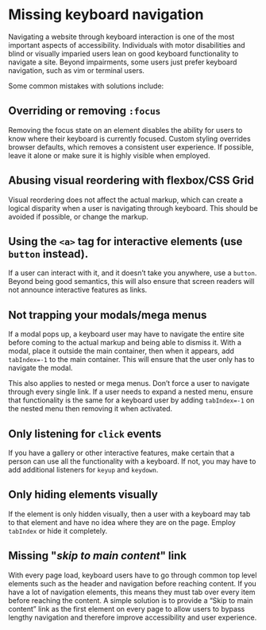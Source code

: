 # Missing keyboard navigation

Navigating a website through keyboard interaction is one of the most important aspects of accessibility. Individuals with motor disabilities and blind or visually imparied users lean on good keyboard functionality to navigate a site. Beyond impairments, some users just prefer keyboard navigation, such as vim or terminal users.

Some common mistakes with solutions include:

## Overriding or removing `:focus`

Removing the focus state on an element disables the ability for users to know where their keyboard is currently focused. Custom styling overrides browser defaults, which removes a consistent user experience. If possible, leave it alone or make sure it is highly visible when employed.

## Abusing visual reordering with flexbox/CSS Grid
Visual reordering does not affect the actual markup, which can create a logical disparity when a user is navigating through keyboard. This should be avoided if possible, or change the markup.

## Using the `<a>` tag for interactive elements (use `button` instead).
If a user can interact with it, and it doesn’t take you anywhere, use a `button`. Beyond being good semantics, this will also ensure that screen readers will not announce interactive features as links.

## Not trapping your modals/mega menus
If a modal pops up, a keyboard user may have to navigate the entire site before coming to the actual markup and being able to dismiss it. With a modal, place it outside the main container, then when it appears, add `tabIndex=-1` to the main container. This will ensure that the user only has to navigate the modal.

This also applies to nested or mega menus. Don’t force a user to navigate through every single link. If a user needs to expand a nested menu, ensure that functionality is the same for a keyboard user by adding `tabIndex=-1` on the nested menu then removing it when activated.

## Only listening for `click` events
If you have a gallery or other interactive features, make certain that a person can use all the functionality with a keyboard. If not, you may have to add additional listeners for `keyup` and `keydown`.

## Only hiding elements visually
If the element is only hidden visually, then a user with a keyboard may tab to that element and have no idea where they are on the page. Employ `tabIndex` or hide it completely.

## Missing "_skip to main content_" link
With every page load, keyboard users have to go through common top level elements such as the header and navigation before reaching content. If you have a lot of navigation elements, this means they must tab over every item before reaching the content. A simple solution is to provide a “Skip to main content” link as the first element on every page to allow users to bypass lengthy navigation and therefore improve accessibility and user experience.
